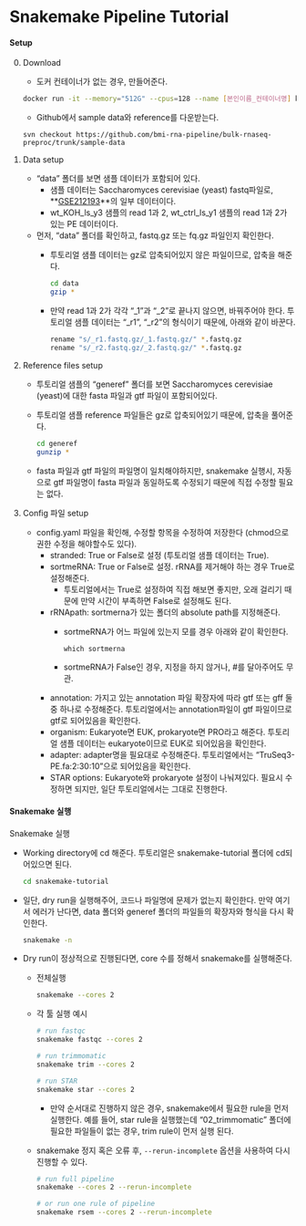 # Snakemake Pipeline Tutorial

#### Setup
0. Download
    - 도커 컨테이너가 없는 경우, 만들어준다.
    ```bash
    docker run -it --memory="512G" --cpus=128 --name [본인이름_컨테이너명] bmi_rnaseq_preproc:version2
    ```

    - Github에서 sample data와 reference를 다운받는다.
    ```
    svn checkout https://github.com/bmi-rna-pipeline/bulk-rnaseq-preproc/trunk/sample-data
    ```
    
1. Data setup
    - “data” 폴더를 보면 샘플 데이터가 포함되어 있다.
        - 샘플 데이터는 Saccharomyces cerevisiae (yeast) fastq파일로, **[GSE212193](https://www.ncbi.nlm.nih.gov/geo/query/acc.cgi?acc=GSE212193)**의 일부 데이터이다.
        - wt_KOH_ls_y3 샘플의 read 1과 2, wt_ctrl_ls_y1 샘플의 read 1과 2가 있는 PE 데이터이다.
    - 먼저, “data” 폴더를 확인하고, fastq.gz 또는 fq.gz 파일인지 확인한다.
        - 투토리얼 샘플 데이터는 gz로 압축되어있지 않은 파일이므로, 압축을 해준다.
            
            ```bash
            cd data
            gzip *
            ```
            
        - 만약 read 1과 2가 각각 “_1”과 “_2”로 끝나지 않으면, 바꿔주어야 한다. 
        투토리얼 샘플 데이터는 “_r1”, “_r2”의 형식이기 때문에, 아래와 같이 바꾼다.
            
            ```bash
            rename "s/_r1.fastq.gz/_1.fastq.gz/" *.fastq.gz
            rename "s/_r2.fastq.gz/_2.fastq.gz/" *.fastq.gz
            ```
            

2. Reference files setup
    - 투토리얼 샘플의 “generef” 폴더를 보면 Saccharomyces cerevisiae (yeast)에 대한 fasta 파일과 gtf 파일이 포함되어있다.
    - 투토리얼 샘플 reference 파일들은 gz로 압축되어있기 때문에, 압축을 풀어준다.
        
        ```bash
        cd generef
        gunzip *
        ```

    - fasta 파일과 gtf 파일의 파일명이 일치해야하지만, snakemake 실행시, 자동으로 gtf 파일명이 fasta 파일과 동일하도록 수정되기 때문에 직접 수정할 필요는 없다.

3. Config 파일 setup
    - config.yaml 파일을 확인해, 수정할 항목을 수정하여 저장한다 (chmod으로 권한 수정을 해야할수도 있다).
        - stranded: True or False로 설정 (투토리얼 샘플 데이터는 True).
        - sortmeRNA: True or False로 설정. rRNA를 제거해야 하는 경우 True로 설정해준다.
            - 투토리얼에서는 True로 설정하여 직접 해보면 좋지만, 오래 걸리기 때문에 만약 시간이 부족하면 False로 설정해도 된다.
        - rRNApath: sortmerna가 있는 폴더의 absolute path를 지정해준다.
            - sortmeRNA가 어느 파일에 있는지 모를 경우 아래와 같이 확인한다.
                ```
                which sortmerna
                ```

            - sortmeRNA가 False인 경우, 지정을 하지 않거나, #를 달아주어도 무관.
        - annotation: 가지고 있는 annotation 파일 확장자에 따라 gtf 또는 gff 둘 중 하나로 수정해준다. 투토리얼에서는 annotation파일이 gtf 파일이므로 gtf로 되어있음을 확인한다.
        - organism: Eukaryote면 EUK, prokaryote면 PRO라고 해준다. 투토리얼 샘플 데이터는 eukaryote이므로 EUK로 되어있음을 확인한다.
        - adapter: adapter명을 필요대로 수정해준다. 투토리얼에서는 “TruSeq3-PE.fa:2:30:10”으로 되어있음을 확인한다.
        - STAR options: Eukaryote와 prokaryote 설정이 나눠져있다. 필요시 수정하면 되지만, 일단 투토리얼에서는 그대로 진행한다.


#### Snakemake 실행
Snakemake 실행
- Working directory에 cd 해준다. 투토리얼은 snakemake-tutorial 폴더에 cd되어있으면 된다.
    
    ```bash
    cd snakemake-tutorial
    ```
    
- 일단, dry run을 실행해주어, 코드나 파일명에 문제가 없는지 확인한다. 만약 여기서 에러가 난다면, data 폴더와 generef 폴더의 파일들의 확장자와 형식을 다시 확인한다.
    
    ```bash
    snakemake -n
    ```
    
- Dry run이 정상적으로 진행된다면, core 수를 정해서 snakemake를 실행해준다.
    - 전체실행
        
        ```bash
        snakemake --cores 2
        ```
        
    - 각 툴 실행 예시
        
        ```bash
        # run fastqc
        snakemake fastqc --cores 2
        
        # run trimmomatic
        snakemake trim --cores 2
        
        # run STAR
        snakemake star --cores 2
        ```
        
        - 만약 순서대로 진행하지 않은 경우, snakemake에서 필요한 rule을 먼저 실행한다. 예를 들어, star rule을 실행했는데 “02_trimmomatic” 폴더에 필요한 파일들이 없는 경우, trim rule이 먼저 실행 된다.
    - snakemake 정지 혹은 오류 후, `--rerun-incomplete` 옵션을 사용하여 다시 진행할 수 있다.
        
        ```bash
        # run full pipeline
        snakemake --cores 2 --rerun-incomplete
        
        # or run one rule of pipeline
        snakemake rsem --cores 2 --rerun-incomplete
        ```

